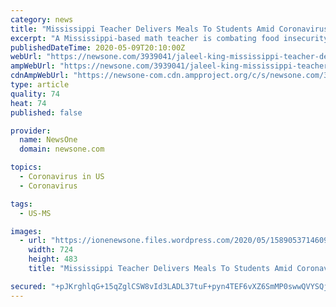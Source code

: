```yaml
---
category: news
title: "Mississippi Teacher Delivers Meals To Students Amid Coronavirus Pandemic"
excerpt: "A Mississippi-based math teacher is combating food insecurity among his students by delivering breakfast and lunch to them daily."
publishedDateTime: 2020-05-09T20:10:00Z
webUrl: "https://newsone.com/3939041/jaleel-king-mississippi-teacher-delivers-meals-to-students-during-covid19-pandemic/"
ampWebUrl: "https://newsone.com/3939041/jaleel-king-mississippi-teacher-delivers-meals-to-students-during-covid19-pandemic/amp/"
cdnAmpWebUrl: "https://newsone-com.cdn.ampproject.org/c/s/newsone.com/3939041/jaleel-king-mississippi-teacher-delivers-meals-to-students-during-covid19-pandemic/amp/"
type: article
quality: 74
heat: 74
published: false

provider:
  name: NewsOne
  domain: newsone.com

topics:
  - Coronavirus in US
  - Coronavirus

tags:
  - US-MS

images:
  - url: "https://ionenewsone.files.wordpress.com/2020/05/15890537146095.jpg?quality=80&strip=all&w=724"
    width: 724
    height: 483
    title: "Mississippi Teacher Delivers Meals To Students Amid Coronavirus Pandemic"

secured: "+pJKrghlqG+15qZglCSW8vId3LADL37tuF+pyn4TEF6vXZ6SmMP0swwQVYSQjBlcgyO2uy/k07Gox3/8QZz6KCIYbw0f+wxyX7DKYvHx+jsHyWnXl9YUXqXjgMVAxikwkJdEQH18/0ryS/ar4tj4Udkxe0rUW3vTb4jKXHIfcpGdGyw8leAbIOaNaNK8oea6IvMYykFbfIYzFtfl4NhH8Y4Zzm/dLpG9+WKMvb4QURQE4RWlD1l/6Fg5YxO0+Zs/xZah3vP0lGFK/5g65pHAzkks5rkV/yvNuo2uCc7fzsTfeRgFdhjtkhCIjaGnv5wHxhp8xn8+Oi4UW+XyoExVrYrwY7Ezr/sNjWPuwt4i2Siya6Un2SuYgbEW+zSzYAx3N/PgsV2MxB3qxZ1h/gTR29z7z/X2naR0hw+9iBobn7Un6S2ucbcotiK755s12D+yYSee7+H3ywaWcky9cL4hN31arHlLXGpTI9zqoEjrTRE=;aSjE6Y62mA0dlSYA5RwI8A=="
---
```


